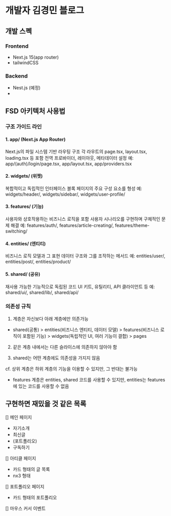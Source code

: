 # 개발자 김경민 블로그

## 개발 스펙

### Frontend

- Next.js 15(app router)
- tailwindCSS

### Backend

- Nest.js (예정)
-

## FSD 아키텍처 사용법

### 구조 가이드 라인

#### 1. app/ (Next.js App Router)

Next.js의 파일 시스템 기반 라우팅 구조
각 라우트의 page.tsx, layout.tsx, loading.tsx 등 포함
전역 프로바이더, 레이아웃, 메타데이터 설정
예: app/(auth)/login/page.tsx, app/layout.tsx, app/providers.tsx

#### 2. widgets/ (위젯)

복합적이고 독립적인 인터페이스 블록
페이지의 주요 구성 요소를 형성
예: widgets/header/, widgets/sidebar/, widgets/user-profile/

#### 3. features/ (기능)

사용자와 상호작용하는 비즈니스 로직을 포함
사용자 시나리오를 구현하며 구체적인 문제 해결
예: features/auth/, features/article-creating/, features/theme-switching/

#### 4. entities/ (엔티티)

비즈니스 로직 모델과 그 표현
데이터 구조와 그를 조작하는 메서드
예: entities/user/, entities/post/, entities/product/

#### 5. shared/ (공유)

재사용 가능한 기능적으로 독립된 코드
UI 키트, 유틸리티, API 클라이언트 등
예: shared/ui/, shared/lib/, shared/api/

### 의존성 규칙

1. 계층은 자신보다 아래 계층에만 의존가능

- shared(공통) > entities(비즈니스 엔티티, 데이터 모델) > features(비즈니스 로직이 포함된 기능) > widgets(독립적인 UI, 여러 기능이 결합) > pages

2. 같은 계층 내에서는 다른 슬라이스에 의존하지 않아야 함

3. shared는 어떤 계층에도 의존성을 가지지 않음

cf. 상위 계층은 하위 계층의 기능을 이용할 수 있지만, 그 반대는 불가능

- features 계층은 entities, shared 코드를 사용할 수 있지만, entities는 features에 있는 코드를 사용할 수 없음

## 구현하면 재밌을 것 같은 목록

[] 메인 페이지

- 자기소개
- 최신글
- (포트폴리오)
- 구독하기

[] 아티클 페이지

- 카드 형태의 글 목록
- nx3 형태

[] 포트폴리오 페이지

- 카드 형태의 포트폴리오

[] 마우스 커서 이벤트
